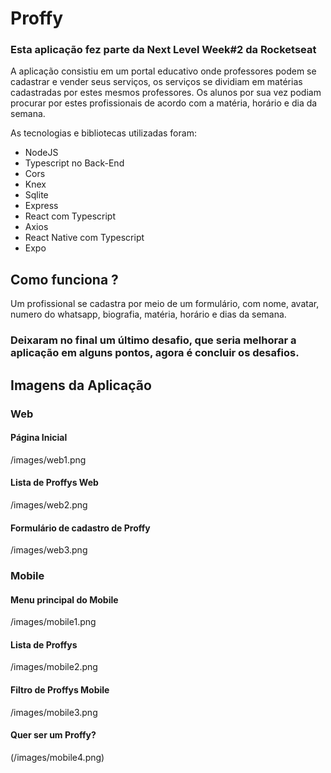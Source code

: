 # Proffy
### Esta aplicação fez parte da Next Level Week#2 da Rocketseat

A aplicação consistiu em um portal educativo onde professores podem se cadastrar e vender seus serviços, os serviços se dividiam em matérias cadastradas por estes mesmos professores. Os alunos por sua vez podiam procurar por estes profissionais de acordo com a matéria, horário e dia da semana.

As tecnologias e bibliotecas utilizadas foram:
- NodeJS
- Typescript no Back-End
- Cors
- Knex
- Sqlite
- Express
- React com Typescript
- Axios
- React Native com Typescript
- Expo

## Como funciona ?

Um profissional se cadastra por meio de um formulário, com nome, avatar, numero do whatsapp, biografia, matéria, horário e dias da semana.


### Deixaram no final um último desafio, que seria melhorar a aplicação em alguns pontos, agora é concluir os desafios.

## Imagens da Aplicação
### Web
#### Página Inicial
/images/web1.png

#### Lista de Proffys Web
/images/web2.png

#### Formulário de cadastro de Proffy
/images/web3.png

### Mobile
#### Menu principal do Mobile
/images/mobile1.png

#### Lista de Proffys
/images/mobile2.png

#### Filtro de Proffys Mobile
/images/mobile3.png

#### Quer ser um Proffy?
(/images/mobile4.png)

